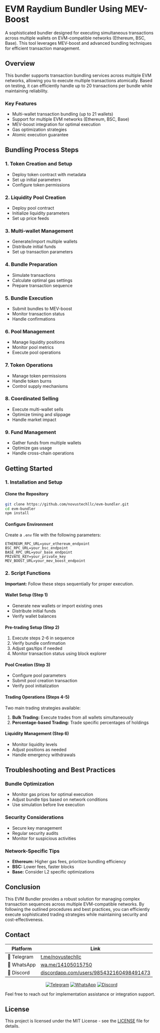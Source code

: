 # EVM Raydium Bundler Using MEV-Boost

A sophisticated bundler designed for executing simultaneous transactions across multiple wallets on EVM-compatible networks (Ethereum, BSC, Base). This tool leverages MEV-boost and advanced bundling techniques for efficient transaction management.

## Overview

This bundler supports transaction bundling services across multiple EVM networks, allowing you to execute multiple transactions atomically. Based on testing, it can efficiently handle up to 20 transactions per bundle while maintaining reliability.

### Key Features
- Multi-wallet transaction bundling (up to 21 wallets)
- Support for multiple EVM networks (Ethereum, BSC, Base)
- MEV-boost integration for optimal execution
- Gas optimization strategies
- Atomic execution guarantee

## Bundling Process Steps

### 1. Token Creation and Setup
- Deploy token contract with metadata
- Set up initial parameters
- Configure token permissions

### 2. Liquidity Pool Creation
- Deploy pool contract
- Initialize liquidity parameters
- Set up price feeds

### 3. Multi-wallet Management
- Generate/import multiple wallets
- Distribute initial funds
- Set up transaction parameters

### 4. Bundle Preparation
- Simulate transactions
- Calculate optimal gas settings
- Prepare transaction sequence

### 5. Bundle Execution
- Submit bundles to MEV-boost
- Monitor transaction status
- Handle confirmations

### 6. Pool Management
- Manage liquidity positions
- Monitor pool metrics
- Execute pool operations

### 7. Token Operations
- Manage token permissions
- Handle token burns
- Control supply mechanisms

### 8. Coordinated Selling
- Execute multi-wallet sells
- Optimize timing and slippage
- Handle market impact

### 9. Fund Management
- Gather funds from multiple wallets
- Optimize gas usage
- Handle cross-chain operations

## Getting Started

### 1. Installation and Setup

#### Clone the Repository
```bash
git clone https://github.com/novustechllc/evm-bundler.git
cd evm-bundler
npm install
```

#### Configure Environment
Create a `.env` file with the following parameters:
```env
ETHEREUM_RPC_URL=your_ethereum_endpoint
BSC_RPC_URL=your_bsc_endpoint
BASE_RPC_URL=your_base_endpoint
PRIVATE_KEY=your_private_key
MEV_BOOST_URL=your_mev_boost_endpoint
```

### 2. Script Functions

**Important:** Follow these steps sequentially for proper execution.

#### Wallet Setup (Step 1)
- Generate new wallets or import existing ones
- Distribute initial funds
- Verify wallet balances

#### Pre-trading Setup (Step 2)
1. Execute steps 2-6 in sequence
2. Verify bundle confirmation
3. Adjust gas/tips if needed
4. Monitor transaction status using block explorer

#### Pool Creation (Step 3)
- Configure pool parameters
- Submit pool creation transaction
- Verify pool initialization

#### Trading Operations (Steps 4-5)
Two main trading strategies available:
1. **Bulk Trading:** Execute trades from all wallets simultaneously
2. **Percentage-based Trading:** Trade specific percentages of holdings

#### Liquidity Management (Step 6)
- Monitor liquidity levels
- Adjust positions as needed
- Handle emergency withdrawals

## Troubleshooting and Best Practices

### Bundle Optimization
- Monitor gas prices for optimal execution
- Adjust bundle tips based on network conditions
- Use simulation before live execution

### Security Considerations
- Secure key management
- Regular security audits
- Monitor for suspicious activities

### Network-Specific Tips
- **Ethereum:** Higher gas fees, prioritize bundling efficiency
- **BSC:** Lower fees, faster blocks
- **Base:** Consider L2 specific optimizations

## Conclusion

This EVM Bundler provides a robust solution for managing complex transaction sequences across multiple EVM-compatible networks. By following the outlined procedures and best practices, you can efficiently execute sophisticated trading strategies while maintaining security and cost-effectiveness.

## Contact

| Platform | Link |
|----------|------|
| 📱 Telegram | [t.me/novustechllc](https://t.me/novustechllc) |
| 📲 WhatsApp | [wa.me/14105015750](https://wa.me/14105015750) |
| 💬 Discord | [discordapp.com/users/985432160498491473](https://discordapp.com/users/985432160498491473)

<div align="center">
    <a href="https://t.me/novustechllc" target="_blank"><img alt="Telegram"
        src="https://img.shields.io/badge/Telegram-26A5E4?style=for-the-badge&logo=telegram&logoColor=white"/></a>
    <a href="https://wa.me/14105015750" target="_blank"><img alt="WhatsApp"
        src="https://img.shields.io/badge/WhatsApp-25D366?style=for-the-badge&logo=whatsapp&logoColor=white"/></a>
    <a href="https://discordapp.com/users/985432160498491473" target="_blank"><img alt="Discord"
        src="https://img.shields.io/badge/Discord-7289DA?style=for-the-badge&logo=discord&logoColor=white"/></a>
</div>

Feel free to reach out for implementation assistance or integration support.

## License
This project is licensed under the MIT License - see the [LICENSE](LICENSE) file for details.

